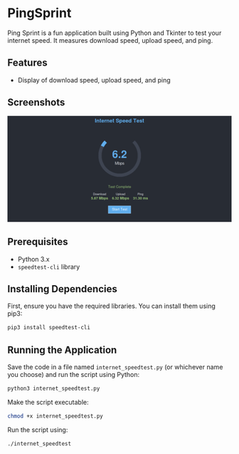 # PingSprint

Ping Sprint is a fun application built using Python and Tkinter to test your internet speed. It measures download speed, upload speed, and ping.

## Features

- Display of download speed, upload speed, and ping

## Screenshots

![Screenshot](speedtest.png)

## Prerequisites

- Python 3.x
- `speedtest-cli` library

## Installing Dependencies

First, ensure you have the required libraries. You can install them using pip3:

```sh
pip3 install speedtest-cli
```

## Running the Application

Save the code in a file named `internet_speedtest.py` (or whichever name you choose) and run the script using Python:

```sh
python3 internet_speedtest.py
```

Make the script executable:

```sh
chmod +x internet_speedtest.py
```

Run the script using:

```sh
./internet_speedtest
```
